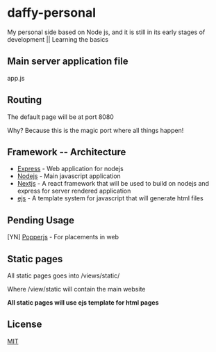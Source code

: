 # daffy-personal
My personal side based on Node js, and it is still in its early stages of development || Learning the basics

## Main server application file
app.js

## Routing
The default page will be at port 8080

Why? Because this is the magic port where all things happen!

## Framework -- Architecture
* [Express](https://expressjs.com) - Web application for nodejs
* [Nodejs](https://nodejs.org) - Main javascript application
* [Nextjs](https://nextjs.org) - A react framework that will be used to build on nodejs and express for server rendered application
* [ejs](https://ejs.co/) - A template system for javascript that will generate html files

## Pending Usage
[YN] [Popperjs](https://popper.js.org/) - For placements in web

## Static pages
All static pages goes into /views/static/

Where /view/static will contain the main website

**All static pages will use ejs template for html pages**

## License
[MIT](https://choosealicense.com/licenses/mit/)
